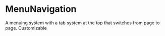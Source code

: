 # MenuNavigation
A menuing system with a tab system at the top that switches from page to page. Customizable
